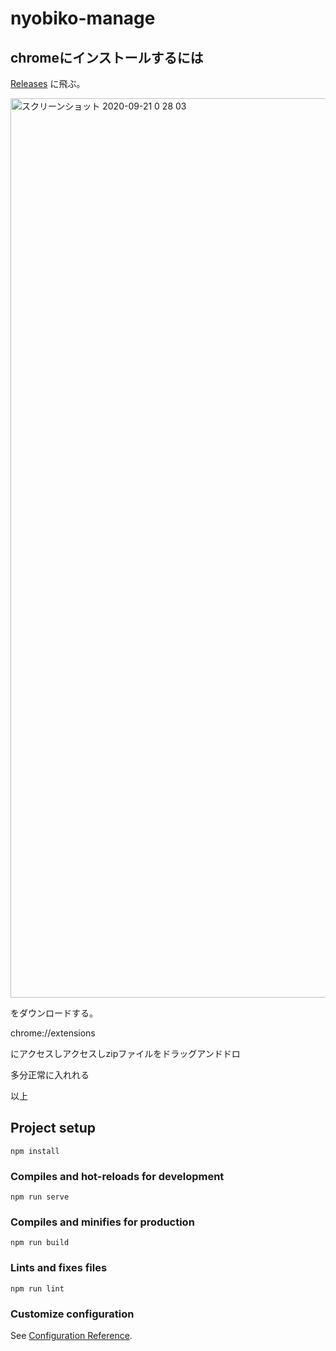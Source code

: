 # nyobiko-manage

## chromeにインストールするには
[Releases](https://github.com/tsutoringo/nyobiko-manage/releases)
に飛ぶ。

<img width="1439" alt="スクリーンショット 2020-09-21 0 28 03" src="https://user-images.githubusercontent.com/33830878/93715146-725a0f80-fba2-11ea-8417-8ee9c4ffa72c.png">

をダウンロードする。

chrome://extensions

にアクセスしアクセスしzipファイルをドラッグアンドドロ

多分正常に入れれる

以上

## Project setup
```
npm install
```

### Compiles and hot-reloads for development
```
npm run serve
```

### Compiles and minifies for production
```
npm run build
```

### Lints and fixes files
```
npm run lint
```

### Customize configuration
See [Configuration Reference](https://cli.vuejs.org/config/).
